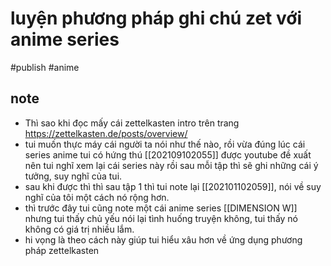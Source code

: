 # luyện phương pháp ghi chú zet với anime series

#publish #anime

## note

- Thì sao khi đọc mấy cái zettelkasten intro trên trang <https://zettelkasten.de/posts/overview/>
- tui muốn thực máy cái người ta nói như thế nào, rồi vừa đúng lúc cái series anime tui có hứng thú [[202109102055]] được youtube đề xuất nên tui nghĩ xem lại cái series này rồi sau mỗi tập thì sẽ ghi những cái ý tưởng, suy nghĩ của tui.
- sau khi được thì thì sau tập 1 thì tui note lại [[202101102059]], nói về suy nghĩ của tôi một cách nó rộng hơn.
- thì trước đây tui cũng note một cái anime series [[DIMENSION W]] nhưng tui thấy chủ yếu nói lại tình huống truyện không, tui thấy nó không có giá trị nhiều lắm.
- hi vọng là theo cách này giúp tui hiểu xâu hơn về ứng dụng phương pháp zettelkasten
